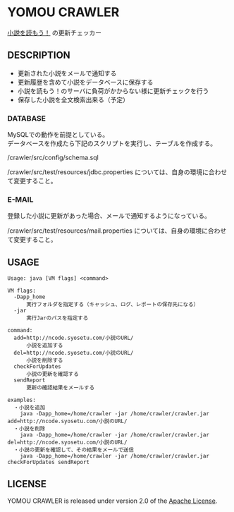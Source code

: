 # YOMOU CRAWLER
[小説を読もう！][] の更新チェッカー

## DESCRIPTION
* 更新された小説をメールで通知する
* 更新履歴を含めて小説をデータベースに保存する
* 小説を読もう！のサーバに負荷がかからない様に更新チェックを行う
* 保存した小説を全文検索出来る（予定）

### DATABASE
MySQLでの動作を前提としている。  
データベースを作成たら下記のスクリプトを実行し、テーブルを作成する。

  /crawler/src/config/schema.sql

  /crawler/src/test/resources/jdbc.properties については、自身の環境に合わせて変更すること。

### E-MAIL
登録した小説に更新があった場合、メールで通知するようになっている。

/crawler/src/test/resources/mail.properties については、自身の環境に合わせて変更すること。

## USAGE
```console
Usage: java [VM flags] <command>

VM flags:
  -Dapp_home
      実行フォルダを指定する（キャッシュ、ログ、レポートの保存先になる）
  -jar
      実行Jarのパスを指定する

command:
  add=http://ncode.syosetu.com/小説のURL/
      小説を追加する
  del=http://ncode.syosetu.com/小説のURL/
      小説を削除する
  checkForUpdates
      小説の更新を確認する
  sendReport
      更新の確認結果をメールする

examples:
  ・小説を追加
    java -Dapp_home=/home/crawler -jar /home/crawler/crawler.jar add=http://ncode.syosetu.com/小説のURL/
  ・小説を削除
    java -Dapp_home=/home/crawler -jar /home/crawler/crawler.jar del=http://ncode.syosetu.com/小説のURL/
  ・小説の更新を確認して、その結果をメールで送信
    java -Dapp_home=/home/crawler -jar /home/crawler/crawler.jar checkForUpdates sendReport
```
## LICENSE
YOMOU CRAWLER is released under version 2.0 of the [Apache License][].

[小説を読もう！]: http://yomou.syosetu.com/
[Apache License]: http://www.apache.org/licenses/LICENSE-2.0
